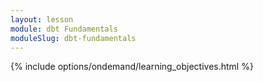 ```yaml
---
layout: lesson
module: dbt Fundamentals
moduleSlug: dbt-fundamentals
---
```

{% include options/ondemand/learning_objectives.html %}
